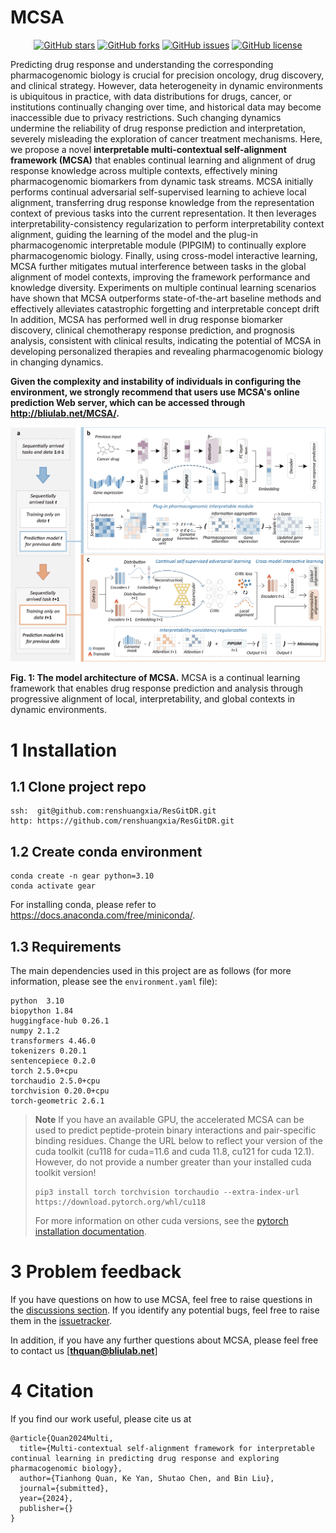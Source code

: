 # MCSA

<div align="center">
  
  [![GitHub stars](https://badgen.net/github/stars/Earth1998/MCSA?_t=1681000000)](https://GitHub.com/Earth1998/MCSA/stargazers/)
  [![GitHub forks](https://badgen.net/github/forks/Earth1998/MCSA/?_t=1681000000)](https://GitHub.com/Earth1998/MCSA/network/)
  [![GitHub issues](https://badgen.net/github/issues/Earth1998/MCSA/?color=red)](https://GitHub.com/Earth1998/MCSA/issues/)
  [![GitHub license](https://img.shields.io/github/license/Earth1998/MCSA.svg?_t=1681234567)](https://github.com/Earth1998/MCSA/blob/master/LICENSE)

</div>

Predicting drug response and understanding the corresponding pharmacogenomic biology is crucial for precision oncology, drug discovery, and clinical strategy. However, data heterogeneity in dynamic environments is ubiquitous in practice, with data distributions for drugs, cancer, or institutions continually changing over time, and historical data may become inaccessible due to privacy restrictions. Such changing dynamics undermine the reliability of drug response prediction and interpretation, severely misleading the exploration of cancer treatment mechanisms. Here, we propose a novel **interpretable multi-contextual self-alignment framework (MCSA)** that enables continual learning and alignment of drug response knowledge across multiple contexts, effectively mining pharmacogenomic biomarkers from dynamic task streams. MCSA initially performs continual adversarial self-supervised learning to achieve local alignment, transferring drug response knowledge from the representation context of previous tasks into the current representation. It then leverages interpretability-consistency regularization to perform interpretability context alignment, guiding the learning of the model and the plug-in pharmacogenomic interpretable module (PIPGIM) to continually explore pharmacogenomic biology. Finally, using cross-model interactive learning, MCSA further mitigates mutual interference between tasks in the global alignment of model contexts, improving the framework performance and knowledge diversity. Experiments on multiple continual learning scenarios have shown that MCSA outperforms state-of-the-art baseline methods and effectively alleviates catastrophic forgetting and interpretable concept drift In addition, MCSA has performed well in drug response biomarker discovery, clinical chemotherapy response prediction, and prognosis analysis, consistent with clinical results, indicating the potential of MCSA in developing personalized therapies and revealing pharmacogenomic biology in changing dynamics.

**Given the complexity and instability of individuals in configuring the environment, we strongly recommend that users use MCSA's online prediction Web server, which can be accessed through **http://bliulab.net/MCSA/**.**

![Model](/imgs/Model.png)

**Fig. 1: The model architecture of MCSA.** MCSA is a continual learning framework that enables drug response prediction and analysis through progressive alignment of local, interpretability, and global contexts in dynamic environments.

# 1 Installation

## 1.1 Clone project repo

```
ssh:  git@github.com:renshuangxia/ResGitDR.git
http: https://github.com/renshuangxia/ResGitDR.git
```

## 1.2 Create conda environment

```
conda create -n gear python=3.10
conda activate gear
```
For installing conda, please refer to https://docs.anaconda.com/free/miniconda/.

## 1.3 Requirements
The main dependencies used in this project are as follows (for more information, please see the `environment.yaml` file):

```
python  3.10
biopython 1.84
huggingface-hub 0.26.1
numpy 2.1.2
transformers 4.46.0
tokenizers 0.20.1
sentencepiece 0.2.0
torch 2.5.0+cpu
torchaudio 2.5.0+cpu
torchvision 0.20.0+cpu
torch-geometric 2.6.1
```

> **Note** If you have an available GPU, the accelerated MCSA can be used to predict peptide-protein binary interactions and pair-specific binding residues. Change the URL below to reflect your version of the cuda toolkit (cu118 for cuda=11.6 and cuda 11.8, cu121 for cuda 12.1). However, do not provide a number greater than your installed cuda toolkit version!
> 
> ```
> pip3 install torch torchvision torchaudio --extra-index-url https://download.pytorch.org/whl/cu118
> ```
>
> For more information on other cuda versions, see the [pytorch installation documentation](https://pytorch.org/).

# 3 Problem feedback
If you have questions on how to use MCSA, feel free to raise questions in the [discussions section](https://github.com/Earth1998/MCSA/discussions). If you identify any potential bugs, feel free to raise them in the [issuetracker](https://github.com/Earth1998/MCSA/issues).

In addition, if you have any further questions about MCSA, please feel free to contact us [**thquan@bliulab.net**]

# 4 Citation

If you find our work useful, please cite us at
```
@article{Quan2024Multi,
  title={Multi-contextual self-alignment framework for interpretable continual learning in predicting drug response and exploring pharmacogenomic biology},
  author={Tianhong Quan, Ke Yan, Shutao Chen, and Bin Liu},
  journal={submitted},
  year={2024},
  publisher={}
}

```
